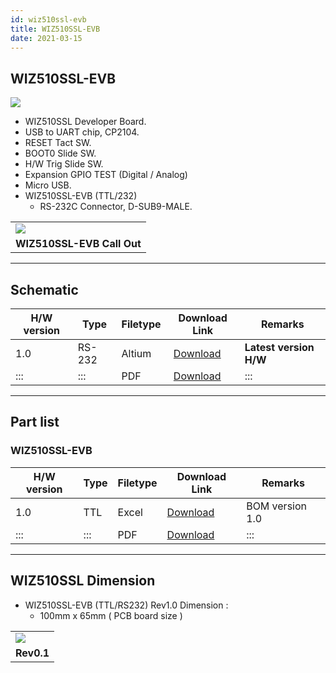 ```yaml
---
id: wiz510ssl-evb
title: WIZ510SSL-EVB
date: 2021-03-15
---
```


## WIZ510SSL-EVB

![](/img/products/wiz510ssl/wiz510ssl-evb/wiz510sslevb_sideview.png)

  - WIZ510SSL Developer Board.
  - USB to UART chip, CP2104.
  - RESET Tact SW.
  - BOOT0 Slide SW.
  - H/W Trig Slide SW.
  - Expansion GPIO TEST (Digital / Analog)
  - Micro USB.
  - WIZ510SSL-EVB (TTL/232)
      - RS-232C Connector, D-SUB9-MALE.



|                                                                           |
| ------------------------------------------------------------------------- |
| ![](/img/products/wiz510ssl/wiz510ssl-evb/wiz510sslevb_callout.png) |
| **WIZ510SSL-EVB Call Out**                                   |

-----

## Schematic

<table>
<thead>
<tr class="header">
<th>H/W version</th>
<th>Type</th>
<th>Filetype</th>
<th>Download Link</th>
<th>Remarks</th>
</tr>
</thead>
<tbody>
<tr class="odd">
<td>1.0</td>
<td>RS-232</td>
<td>Altium</td>
<td><img src="" /> <a href="">Download</a></td>
<td><strong>Latest version H/W</strong></td>
</tr>
<tr class="even">
<td>:::</td>
<td>:::</td>
<td>PDF</td>
<td><img src="" /> <a href="/img/products/wiz510ssl/static/WIZ550SSL-EVB_V001.PDF"target="_blank">Download</a></td>
<td>:::</td>
</tr>
</tbody>
</table>

-----

## Part list

### WIZ510SSL-EVB

<table>
<thead>
<tr class="header">
<th>H/W version</th>
<th>Type</th>
<th>Filetype</th>
<th>Download Link</th>
<th>Remarks</th>
</tr>
</thead>
<tbody>
<tr class="odd">
<td>1.0</td>
<td>TTL</td>
<td>Excel</td>
<td><a href="/img/products/wiz510ssl/static/WIZ550SSL-EVB_V100.xlsx"target="_blank">Download</a></td>
<td>BOM version 1.0</td>
</tr>
<tr class="even">
<td>:::</td>
<td>:::</td>
<td>PDF</td>
<td><a href="/img/products/wiz510ssl/static/WIZ510SSL_EVB_V100_partlist.pdf"target="_blank">Download</a></td>
<td>:::</td>
</tr>
</tbody>
</table>

-----

## WIZ510SSL Dimension

  - WIZ510SSL-EVB (TTL/RS232) Rev1.0 Dimension : 
      - 100mm x 65mm ( PCB board size )

|                                                          |
| -------------------------------------------------------- |
| ![](/img/products/wiz510ssl/wiz510ssl-evb/wiz510ssl-evb-dimensions.png) |
| **Rev0.1**                                               |


